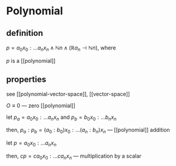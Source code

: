 # Polynomial

## definition

$p = a_0x_0 : \dots a_nx_n \land \mathbb N n \land (\mathbb R a_n \dashv \mathbb N n)$, where

$p$ is a [[polynomial]]

## properties

see [[polynomial-vector-space]], [[vector-space]]

$O \equiv 0$ &mdash; zero [[polynomial]]

let $p_a = a_0x_0 : \dots a_nx_n$ and $p_b = b_0x_0 : \dots b_nx_n$

then, $p_a : p_b = (a_0 : b_0) x_0 : \dots (a_n : b_n) x_n$ &mdash; [[polynomial]] addition

let $p = a_0x_0 : \dots a_nx_n$

then, $cp = ca_0x_0 : \dots ca_nx_n$ &mdash; multiplication by a scalar
